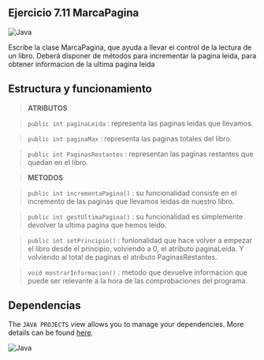 ## Ejercicio 7.11 MarcaPagina 
![Java](https://img.shields.io/badge/java-%23ED8B00.svg?style=for-the-badge&logo=java&logoColor=white)

Escribe la clase MarcaPagina, que ayuda a llevar el control de la lectura de un libro. Deberá disponer de métodos para incrementar la pagina leida, para obtener informacion de la ultima pagina leida

## Estructura y funcionamiento

> **ATRIBUTOS**

> `public int paginaLeida` : representa las paginas leidas que llevamos.

> `public int paginaMax` : representa las paginas totales del libro.

> `public int PaginasRestantes` : representan las paginas restantes que quedan en el libro.

> **METODOS**

> `public int incrementaPagina()` : su funcionalidad consiste en el incremento de las paginas que llevamos leidas de nuestro libro.

> `public int gestUltimaPagina()` : su funcionalidad es simplemente devolver la ultima pagina que hemos leido.

> `public int setPrincipio()` : funionalidad que hace volver a empezar el libro desde el principio, volviendo a 0, el atributo paginaLeida. Y volviendo al total de paginas el atributo PaginasRestantes.

> `void mostrarInformacion()` : metodo que devuelve informacion que puede ser relevante a la hora de las comprobaciones del programa.

## Dependencias

The `JAVA PROJECTS` view allows you to manage your dependencies. More details can be found [here](https://github.com/microsoft/vscode-java-dependency#manage-dependencies).

![Java](https://img.shields.io/badge/java-%23ED8B00.svg?style=for-the-badge&logo=java&logoColor=white)
